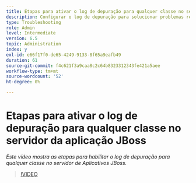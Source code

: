```yaml
---
title: Etapas para ativar o log de depuração para qualquer classe no servidor da aplicação JBoss
description: Configurar o log de depuração para solucionar problemas relacionados ao servidor de aplicativos JBoss
type: Troubleshooting
role: Admin
level: Intermediate
version: 6.5
topic: Administration
index: y
exl-id: e66f17f0-de65-4249-9133-8f65a9eafb49
duration: 61
source-git-commit: f4c621f3a9caa8c2c64b8323312343fe421a5aee
workflow-type: tm+mt
source-wordcount: '52'
ht-degree: 0%

---
```


# Etapas para ativar o log de depuração para qualquer classe no servidor da aplicação JBoss

*Este vídeo mostra as etapas para habilitar o log de depuração para qualquer classe no servidor de Aplicativos JBoss.*

>[!VIDEO](https://video.tv.adobe.com/v/335522?quality=12&learn=on)
